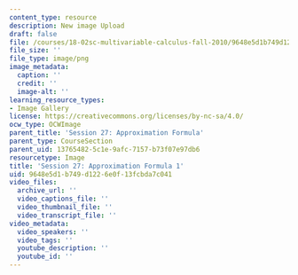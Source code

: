 ```yaml
---
content_type: resource
description: New image Upload
draft: false
file: /courses/18-02sc-multivariable-calculus-fall-2010/9648e5d1b749d1226e0f13fcbda7c041_MIT18_02SC_L9Brds_1.png
file_size: ''
file_type: image/png
image_metadata:
  caption: ''
  credit: ''
  image-alt: ''
learning_resource_types:
- Image Gallery
license: https://creativecommons.org/licenses/by-nc-sa/4.0/
ocw_type: OCWImage
parent_title: 'Session 27: Approximation Formula'
parent_type: CourseSection
parent_uid: 13765482-5c1e-9afc-7157-b73f07e97db6
resourcetype: Image
title: 'Session 27: Approximation Formula 1'
uid: 9648e5d1-b749-d122-6e0f-13fcbda7c041
video_files:
  archive_url: ''
  video_captions_file: ''
  video_thumbnail_file: ''
  video_transcript_file: ''
video_metadata:
  video_speakers: ''
  video_tags: ''
  youtube_description: ''
  youtube_id: ''
---
```

